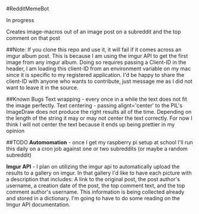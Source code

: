 #RedditMemeBot

In progress

Creates image-macros out of an image post on a subreddit and the top comment on that post

##Note:
If you clone this repo and use it, it will fail if it comes across an imgur album post. This is because I am using the imgur API to get the first image from any imgur album. Doing so requires passing a Client-ID in the header, I am loading this client-ID from an environment variable on my mac since it is specific to my registered application. I'd be happy to share the client-ID with anyone who wants to contribute, just message me as I did not want to leave it in the source. 

##Known Bugs
Text wrapping - every once in a while the text does not fit the image perfectly. 
Text centering - passing alignt='center' to the PIL's ImageDraw does not produce the right results all of the time. Depending on the length of the string it may or may not center the text correctly. For now I think I will not center the text because it ends up being prettier in my opinion

##TODO
__Automomation__ - once I get my raspberry pi setup at school I'll run this daily on a cron job against one or two subreddits (or maybe a random subreddit) 


__Imgur API__ - I plan on utilizing the imgur api to automatically upload the results to a gallery on imgur. In that gallery I'd like to have each picture with a description that includes: A link to the original post, the post author's username, a creation date of the post, the top comment text, and the top comment author's username. This information is being collected already and stored in a dictionary. I'm going to have to do some reading on the Imgur API documentation. 


